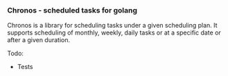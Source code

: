 ### Chronos - scheduled tasks for golang

Chronos is a library for scheduling tasks under
a given scheduling plan. It supports scheduling of monthly, weekly, daily
tasks or at a specific date or after a given duration.

Todo:
* Tests